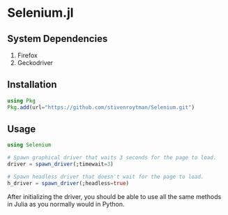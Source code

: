 # Selenium.jl

## System Dependencies

1. Firefox
2. Geckodriver

## Installation

``` julia
using Pkg
Pkg.add(url="https://github.com/stivenroytman/Selenium.git")
```

## Usage

``` julia
using Selenium

# Spawn graphical driver that waits 3 seconds for the page to load.
driver = spawn_driver(;timewait=3)

# Spawn headless driver that doesn't wait for the page to load.
h_driver = spawn_driver(;headless=true)

```

After initializing the driver, you should be able to use all the same methods in Julia as you normally would in Python.
